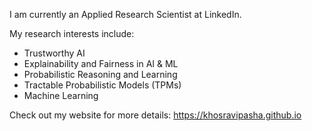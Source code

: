 I am currently an Applied Research Scientist at LinkedIn.

My research interests include:

- Trustworthy AI
- Explainability and Fairness in AI & ML
- Probabilistic Reasoning and Learning
- Tractable Probabilistic Models (TPMs)
- Machine Learning

Check out my website for more details: https://khosravipasha.github.io
<!--
**khosravipasha/khosravipasha** is a ✨ _special_ ✨ repository because its `README.md` (this file) appears on your GitHub profile.

Here are some ideas to get you started:

- 🔭 I’m currently working on ...
- 🌱 I’m currently learning ...
- 👯 I’m looking to collaborate on ...
- 🤔 I’m looking for help with ...
- 💬 Ask me about ...
- 📫 How to reach me: ...
- ⚡ Fun fact: ...
-->
